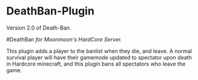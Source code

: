 # DeathBan-Plugin
Version 2.0 of Death-Ban.

#DeathBan
*for Moonmoon's HardCore Server.*


This plugin adds a player to the banlist when they die, and leave.
A normal survival player will have their gamemode updated to spectator upon death in Hardcore minecraft, and this plugin bans all spectators who leave the game.

